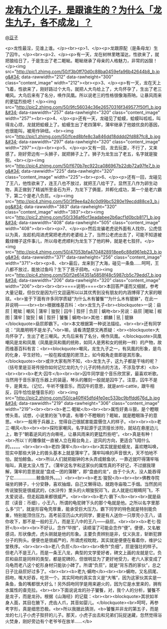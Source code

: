 
#  [龙有九个儿子，是跟谁生的？为什么「龙生九子，各不成龙」？](https://zhihu.com/questions/23759686)



[@豆子](https://zhihu.com/people/51b341e826b48ae6879310dde823022b)

&lt;p&gt;龙性最淫，见谁上谁。&lt;/p&gt;&lt;br&gt;&lt;p&gt;1、&lt;/p&gt;&lt;p&gt;龙跟原配（是条母龙）生了囚牛。&lt;/p&gt;&lt;br&gt;&lt;p&gt;2、&lt;/p&gt;&lt;p&gt;有一天，龙在树林里瞎溜达，性欲来了，就把狼给日了，于是生出了老二睚眦。睚眦继承了母亲的人格魅力，非常的凶狠！&lt;/p&gt;&lt;img src=&#34;http://pic1.zhimg.com/50/f3b0ff70d0c88ba0459efa96b42644b8_b.jpg&#34; data-rawwidth=&#34;212&#34; data-rawheight=&#34;300&#34; class=&#34;content_image&#34; width=&#34;212&#34;&gt;&lt;br&gt;&lt;p&gt;3、&lt;/p&gt;&lt;p&gt;有一天，龙在天上飞着，性欲来了，刚好路过个大鸟，就把人大鸟给上了，大鸟怀孕了，生出了老三嘲风。大鸟后来有了名分，唤作凤凰。所以说老三的性格很像海燕呐，让暴风雨来的更猛烈些吧！&lt;/p&gt;&lt;img src=&#34;http://pic2.zhimg.com/50/9fc56034c36e26570316f349577f50f1_b.jpg&#34; data-rawwidth=&#34;257&#34; data-rawheight=&#34;320&#34; class=&#34;content_image&#34; width=&#34;257&#34;&gt;&lt;br&gt;&lt;p&gt;4、&lt;/p&gt;&lt;p&gt;还有一天，龙碰见了蛤蟆，蛤蟆叫呱呱，叫得龙心烦，龙就把蛤蟆上了。蛤蟆生出了老四蒲牢，蒲牢继承了他娘优良的基因，也很能叫，被用作钟纽。&lt;br&gt;&lt;img src=&#34;http://pic1.zhimg.com/50/fced8bfe8c3a846dd18dddd2fd887fc8_b.jpg&#34; data-rawwidth=&#34;297&#34; data-rawheight=&#34;320&#34; class=&#34;content_image&#34; width=&#34;297&#34;&gt;&lt;/p&gt;&lt;br&gt;&lt;p&gt;5、&lt;/p&gt;&lt;p&gt;又有一回，龙去玩耍，不行了，又来感了。刚好旁边有一头狮子，就把狮子上了。狮子为龙生出了老五，名字就是狻猊。&lt;br&gt;&lt;/p&gt;&lt;img src=&#34;http://pic4.zhimg.com/50/f670b7ec922ca086967b22db72a97fe7_b.jpg&#34; data-rawwidth=&#34;225&#34; data-rawheight=&#34;320&#34; class=&#34;content_image&#34; width=&#34;225&#34;&gt;&lt;br&gt;&lt;p&gt;6、&lt;/p&gt;&lt;p&gt;还有一回，龙碰见了王八，他性欲来了，连王八也不放过，就把王八给干了。显然王八作为卵生动物，真正做到了精诚所至金石为开，为龙下了俩蛋，并孵化成功，第一个是老六霸下，第二个是老八负屃。&lt;/p&gt;&lt;img src=&#34;http://pic4.zhimg.com/50/3f9ee4a24c0d99bc5280e19ecdd88ce3_b.jpg&#34; data-rawwidth=&#34;383&#34; data-rawheight=&#34;320&#34; class=&#34;content_image&#34; width=&#34;383&#34;&gt;&lt;br&gt;&lt;img src=&#34;http://pic2.zhimg.com/50/336af6cf3eadabee2b6acf1d0bcb8171_b.jpg&#34; data-rawwidth=&#34;408&#34; data-rawheight=&#34;505&#34; class=&#34;content_image&#34; width=&#34;408&#34;&gt;&lt;br&gt;&lt;br&gt;&lt;p&gt;7、&lt;/p&gt;&lt;p&gt;然后龙骗老虎说外面有人找你，公虎信以为真，龙趁机闯进虎窝把老虎的老婆给上了，当然公老虎出去了，可能不知道被戴绿帽子这件事儿，所以母老虎顺利为龙生下了他的种，就是老七狴犴。&lt;/p&gt;&lt;img src=&#34;http://pic4.zhimg.com/50/47053bfa4704828918ee6c88d961eb23_b.jpg&#34; data-rawwidth=&#34;371&#34; data-rawheight=&#34;256&#34; class=&#34;content_image&#34; width=&#34;371&#34;&gt;&lt;br&gt;&lt;p&gt;8、&lt;br&gt;最后，龙来到了大海，碰见一条鱼……呵呵，王八都不放过，能放过鱼吗？生下了孩子鸱吻。&lt;/p&gt;&lt;img src=&#34;http://pic4.zhimg.com/50/f2e614351a5858f48c5987cb5c79edd7_b.jpg&#34; data-rawwidth=&#34;206&#34; data-rawheight=&#34;320&#34; class=&#34;content_image&#34; width=&#34;206&#34;&gt;&lt;br&gt;&lt;br&gt;&lt;br&gt;====说明====&lt;br&gt;本回答严谨而又细腻，参考大量记载，但仅仅是因为行文逗逼所以以其优秀到没有朋友的内涵博得了大家的眼球。&lt;br&gt;鉴于下面有许多同学质疑“为什么木有饕餮”“为什么木有貔貅”，在此一并说明——&lt;br&gt;&lt;br&gt;根据维基百科：&lt;br&gt;龙生九子&lt;br&gt;&lt;blockquote&gt;一说：赑屃 | 睚眦 | 嘲风 | 蒲牢 | 狻猊 | 囚牛 | 狴犴 | 负屃 | 螭吻&lt;br&gt;另说：赑屃 |睚眦 | 椒图 | 蒲牢 | 狻猊 | 螭 | 狴犴 | 饕餮 | 螭吻&lt;br&gt;其他：麒麟 | 犼 | 貔貅&lt;/blockquote&gt;赑屃即霸下。&lt;br&gt;本文根据第一种说法描绘。&lt;br&gt;&lt;br&gt;还有同学说：“凤凰明明不是龙子。”&lt;br&gt;嘛，请看清楚原文再质疑：&lt;br&gt;&lt;blockquote&gt;大鸟怀孕了，生出了老三嘲风。大鸟后来有了名分，唤作凤凰。&lt;/blockquote&gt;凤凰嘲风是龙和凤凰（凤凰是凤和凰的统称，如同人是男和女的统称一样）的产物，故而维基百科有言：&lt;br&gt;&lt;blockquote&gt;嘲风，龙生九子之一，有凤凰的形象，是鸟的化身，平生好险，一般在殿或屋的房顶上，如今殿角走兽即是其形象。&lt;/blockquote&gt;&lt;br&gt;或许大家有所不知，&lt;b&gt;龙生九子，这九子都是干啥的呢？（括号里是豆哥传授你如何记忆龙的九个儿子的特点的方法，不涉及学术）&lt;/b&gt;&lt;br&gt;&lt;br&gt;&lt;b&gt;老大·囚牛&lt;/b&gt;&lt;br&gt;&lt;br&gt;囚牛同学是个音乐欣赏家，最喜欢听歌。当然用于音乐家在乐器上的装逼，琴头的雕刻一般就是囚牛了。注意，囚牛不是牛，是黄龙。（记忆，牛听不懂音乐，而囚牛的意思，就是anti-cattle，跟牛相反，囚牛恰恰是懂音乐的）&lt;br&gt;&lt;img src=&#34;http://pic2.zhimg.com/50/ca40ff45dfd4fe0ec533bc9bffdd676d_b.jpg&#34; data-rawwidth=&#34;219&#34; data-rawheight=&#34;306&#34; class=&#34;content_image&#34; width=&#34;219&#34;&gt;&lt;br&gt;&lt;br&gt;&lt;b&gt;老二·睚眦&lt;/b&gt;&lt;br&gt;&lt;br&gt;属性好勇斗狠，是个瞪眼愣头青。试想，小说里的张飞李逵，有哪个不瞪眼的？睚眦，就是瞪眼珠子的意思。&lt;br&gt;一般用于兵器上，觉得自己很腻害能震慑住人的样子。&lt;br&gt;&lt;br&gt;&lt;b&gt;老三·嘲风&lt;/b&gt;&lt;br&gt;&lt;br&gt;探险家嘲风，名字起源于这货擅长涉险，就站在悬崖边儿上，敢于“朝着逆风的方向嘶吼，让暴风雨来的更猛烈些吧”。&lt;br&gt;真是有种！&lt;br&gt;所以丫的雕像就一直被人立在殿台角上，逆风的方向，更适合飞翔什么的。。。。。&lt;br&gt;&lt;br&gt;&lt;b&gt;老四·蒲牢&lt;/b&gt;&lt;br&gt;&lt;br&gt;其实就是蛤蟆龙，喜欢瞎叫唤，现实中那些大钟上的兽头基本上就是蒲牢了。蒲牢叫唤的声音很大，天不怕地不怕，就怕鲸鱼。&lt;br&gt;所以人们就把敲钟的木头弄成鲸鱼状，一靠近就吓得蒲牢嗡嗡叫，真是太没人性了。（蒲牢这名字和这家伙的属性真的不好记，不过据我理解，蒲牢的意思就是“盘成一团的蒲鞭”，即“盘曲的龙”，由于个头大，没人能吞得了它………………鲸鱼除外。。。）&lt;br&gt;&lt;br&gt;&lt;b&gt;老五·狻猊&lt;/b&gt;&lt;br&gt;&lt;br&gt;佛教寺院端坐的狮子，十分安静，喜欢抽烟，自己又懒得动，就跑寺庙吸二手烟。当然民间传说狻猊是很威武的，《水浒传》里头的火眼狻猊邓飞，此人就是红眼睛阿飞，不太爱说话，但走起路来都很威严。&lt;br&gt;&lt;br&gt;&lt;b&gt;老六·霸下&lt;/b&gt;&lt;br&gt;&lt;br&gt;就是赑屃（读音：币细），小王八，所谓的龟驼碑下头的那个龟就是他。之所以名字里那么多“贝”，就是形容龟壳厚重，能承受巨大压力。霸下同学的特色就是特别能负重，特别能顶住压力。高考前亚历山大的同学，要是有人送你一只厚壳小王八，请你收下，那不是一般的王八，而是王八中的王八——赑屃。&lt;br&gt;&lt;br&gt;&lt;b&gt;老七·狴犴&lt;/b&gt;&lt;br&gt;&lt;br&gt;不好认，念作“毕按”，读顺溜了可能会念作“便”。便便，又名敏感词，形状像虎，虎头铡就是他的形象。主要负责辨别是非，仗义执言，斩断犯罪分子的狗头。便便也是很威严的，所谓虎视眈眈，其实就是便便在看着你，维护公堂秩序。&lt;br&gt;&lt;br&gt;&lt;b&gt;老八·负屃&lt;/b&gt;&lt;br&gt;&lt;br&gt;唤作“负细”，屃是强壮的样子。但老八不是王八，而是一条王八龙，典型的文学爱好者，碑文上画的龙就是它。负屃和赑屃是同样的类型，都是驼碑的，但很明显为了更好地受力，老六人家变成了乌龟而老八这个蛇形身材只能驮小碑了。所谓“负屃”，就是“背东西的家伙”，总之日子比赑屃好过多了。&lt;br&gt;&lt;br&gt;&lt;b&gt;老九·螭吻&lt;/b&gt;&lt;br&gt;&lt;br&gt;螭吻，又名鸱尾、鸱吻，嘴大好吞，吃货一个。其实阿吻的真实含义是“大嘴”，因为这家伙其实是一条鱼，鱼的嘴都很大好么！另外鸱吻同学是用来避火的，因为它是水里来的，拥有水属性的查克拉。&lt;br&gt;&lt;br&gt;下面说说龙的孙子饕餮，对，我个人的分析，饕餮不是龙子，而是龙孙。根据《山海经》的记载：&lt;br&gt;&lt;br&gt;&lt;blockquote&gt;其状如羊身人面，其目在腋下，虎齿人爪，其音如婴儿。&lt;/blockquote&gt;&lt;br&gt;呵呵，再参考字形，真是细思恐极。&lt;br&gt;所以我据此猜测，&lt;b&gt;饕餮并非龙的第五子，而是龙的七儿子小虎子狴犴的儿子。那天，小虎子出去和兄弟们玩捉迷藏，忽然觉得浴火焚身，刚好旁边有个老爷爷在放羊……&lt;/b&gt;